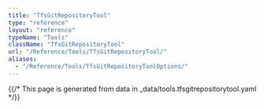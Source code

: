 ```yaml
---
title: "TfsGitRepositoryTool"
type: "reference"
layout: "reference"
typeName: "Tools"
className: "TfsGitRepositoryTool"
url: "/Reference/Tools/TfsGitRepositoryTool/"
aliases:
  - "/Reference/Tools/TfsGitRepositoryToolOptions/"
---
```


{{/* This page is generated from data in _data/tools.tfsgitrepositorytool.yaml */}}
